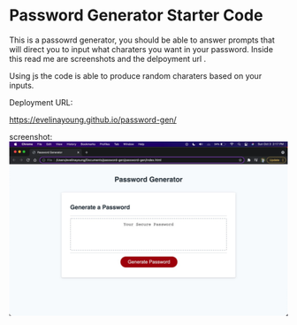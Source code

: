 # Password Generator Starter Code

This is a passowrd generator, 
you should be able to answer prompts that will direct you to input what charaters you want in your password. Inside this read me are screenshots and the delpoyment url . 

Using js the code is able to produce random charaters based on your inputs. 

Deployment URL:

https://evelinayoung.github.io/password-gen/

screenshot: 
![](Image%2010-3-21%20at%202.17%20PM.jpg)
